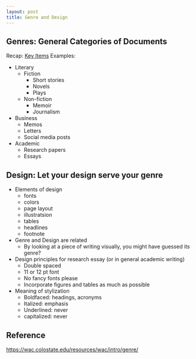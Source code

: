 ```yaml
---
layout: post
title: Genre and Design
---
```


## Genres: General Categories of Documents
Recap: [Key Items](/W2D1/key_items.md)
Examples:
- Literary
    * Fiction
        * Short stories
        * Novels
        * Plays
    * Non-fiction
       * Memoir
       * Journalism
- Business
    * Memos
    * Letters
    * Social media posts
- Academic
    * Research papers
    * Essays

## Design: Let your design serve your genre
- Elements of design
    - fonts
    - colors
    - page layout
    - illustratsion
    - tables
    - headlines
    - footnote
 - Genre and Design are related
    - By looking at a piece of writing visually, you might have guessed its genre?
 - Design principles for research essay (or in general academic writing)
    - Double spaced
    - 11 or 12 pt font
    - No fancy fonts please
    - Incorporate figures and tables as much as possible
- Meaning of stylization
    - Boldfaced: headings, acronyms
    - Italized: emphasis
    - Underlined: never
    - capitalized: never

## Reference
https://wac.colostate.edu/resources/wac/intro/genre/
